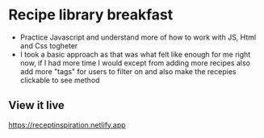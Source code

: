 # Recipe library breakfast 

- Practice Javascript and understand more of how to work with JS, Html and Css togheter
- I took a basic approach as that was what felt like enough for me right now, if I had more time I would except from adding more recipes also add more "tags" for users to filter on   and also make the recepies clickable to see method 


## View it live
https://receptinspiration.netlify.app
